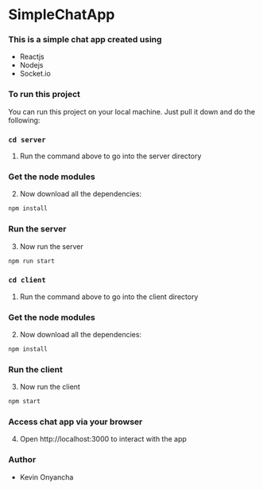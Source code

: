 # SimpleChatApp

### This is a simple chat app created using
- Reactjs
- Nodejs
- Socket.io

### To run this project

You can run this project on your local machine. Just pull it down and do the following:

### `cd server`

1. Run the command above to go into the server directory

### Get the node modules

2. Now download all the dependencies:

```bash
npm install
```

### Run the server

3. Now run the server

```bash
npm run start
```

### `cd client`

1. Run the command above to go into the client directory

### Get the node modules

2. Now download all the dependencies:

```bash
npm install
```

### Run the client

3. Now run the client

```bash
npm start
```

### Access chat app via your browser

4. Open http://localhost:3000 to interact with the app

### Author
- Kevin Onyancha

